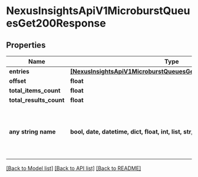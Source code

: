 # NexusInsightsApiV1MicroburstQueuesGet200Response


## Properties
Name | Type | Description | Notes
------------ | ------------- | ------------- | -------------
**entries** | [**[NexusInsightsApiV1MicroburstQueuesGet200ResponseEntriesInner]**](NexusInsightsApiV1MicroburstQueuesGet200ResponseEntriesInner.md) |  | [optional] 
**offset** | **float** |  | [optional] 
**total_items_count** | **float** |  | [optional] 
**total_results_count** | **float** |  | [optional] 
**any string name** | **bool, date, datetime, dict, float, int, list, str, none_type** | any string name can be used but the value must be the correct type | [optional]

[[Back to Model list]](../README.md#documentation-for-models) [[Back to API list]](../README.md#documentation-for-api-endpoints) [[Back to README]](../README.md)


